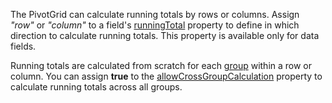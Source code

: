 The PivotGrid can calculate running totals by rows or columns. 
Assign *"row"* or *"column"* to a field's [runningTotal](/Documentation/ApiReference/Data_Layer/PivotGridDataSource/Configuration/fields/#runningTotal) property to define in which direction to calculate running totals. This property is available only for data fields.

Running totals are calculated from scratch for each [group](/Documentation/ApiReference/Data_Layer/PivotGridDataSource/Configuration/fields/#groupName) within a row or column. You can assign **true** to the [allowCrossGroupCalculation](/Documentation/ApiReference/Data_Layer/PivotGridDataSource/Configuration/fields/#allowCrossGroupCalculation) property to calculate running totals across all groups.
